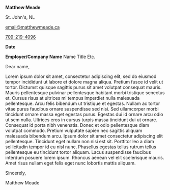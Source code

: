 **Matthew Meade**

St. John's, NL

[email@matthewmeade.ca](mailto:email@matthewmeade.ca)

[709-219-4096](tel:709-219-4096)

**Date**

**Employer/Company Name**
Name
Title
Etc.

Dear name,

Lorem ipsum dolor sit amet, consectetur adipiscing elit, sed do eiusmod tempor incididunt ut labore et dolore magna aliqua. Pretium fusce id velit ut tortor. Dictumst quisque sagittis purus sit amet volutpat consequat mauris. Mauris pellentesque pulvinar pellentesque habitant morbi tristique senectus et. Cursus risus at ultrices mi tempus imperdiet nulla malesuada pellentesque. Arcu felis bibendum ut tristique et egestas. Nullam ac tortor vitae purus faucibus ornare suspendisse sed nisi. Sed ullamcorper morbi tincidunt ornare massa eget egestas purus. Egestas dui id ornare arcu odio ut sem nulla. Ultrices eros in cursus turpis massa tincidunt dui ut ornare. Consequat id porta nibh venenatis. Donec et odio pellentesque diam volutpat commodo. Pretium vulputate sapien nec sagittis aliquam malesuada bibendum arcu. Ipsum dolor sit amet consectetur adipiscing elit pellentesque. Tincidunt eget nullam non nisi est sit. Porttitor leo a diam sollicitudin tempor id eu nisl nunc. Phasellus egestas tellus rutrum tellus pellentesque eu tincidunt tortor aliquam. Lacus suspendisse faucibus interdum posuere lorem ipsum. Rhoncus aenean vel elit scelerisque mauris. Amet risus nullam eget felis eget nunc lobortis mattis aliquam.

Sincerely,

Matthew Meade
